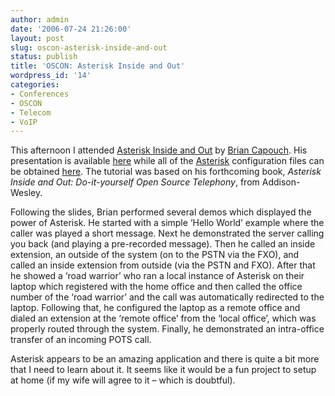 ```yaml
---
author: admin
date: '2006-07-24 21:26:00'
layout: post
slug: oscon-asterisk-inside-and-out
status: publish
title: 'OSCON: Asterisk Inside and Out'
wordpress_id: '14'
categories:
- Conferences
- OSCON
- Telecom
- VoIP
---
```


This afternoon I attended [Asterisk Inside and
Out](http://conferences.oreillynet.com/cs/os2006/view/e_sess/8936) by
[Brian Capouch](http://www.saintjoe.edu/faculty/specific/cs.html). His
presentation is available
[here](http://www.network-voice.com/oscon/tutorial.pdf) while all of the
[Asterisk](http://www.asterisk.org/) configuration files can be obtained
[here](http://www.network-voice.com/oscon/). The tutorial was based on
his forthcoming book, *Asterisk Inside and Out: Do-it-yourself Open
Source Telephony*, from Addison-Wesley.

Following the slides, Brian performed several demos which displayed the
power of Asterisk. He started with a simple ‘Hello World’ example where
the caller was played a short message. Next he demonstrated the server
calling you back (and playing a pre-recorded message). Then he called an
inside extension, an outside of the system (on to the PSTN via the FXO),
and called an inside extension from outside (via the PSTN and FXO).
After that he showed a ‘road warrior’ who ran a local instance of
Asterisk on their laptop which registered with the home office and then
called the office number of the ‘road warrior’ and the call was
automatically redirected to the laptop. Following that, he configured
the laptop as a remote office and dialed an extension at the ‘remote
office’ from the ‘local office’, which was properly routed through the
system. Finally, he demonstrated an intra-office transfer of an incoming
POTS call.

Asterisk appears to be an amazing application and there is quite a bit
more that I need to learn about it. It seems like it would be a fun
project to setup at home (if my wife will agree to it – which is
doubtful).
